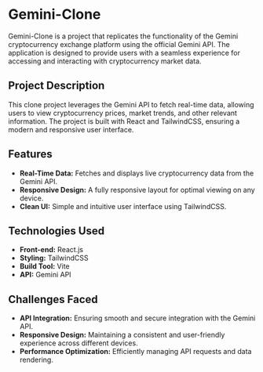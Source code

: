 # Gemini-Clone

Gemini-Clone is a project that replicates the functionality of the Gemini cryptocurrency exchange platform using the official Gemini API. The application is designed to provide users with a seamless experience for accessing and interacting with cryptocurrency market data.

## Project Description
This clone project leverages the Gemini API to fetch real-time data, allowing users to view cryptocurrency prices, market trends, and other relevant information. The project is built with React and TailwindCSS, ensuring a modern and responsive user interface.

## Features
* **Real-Time Data:** Fetches and displays live cryptocurrency data from the Gemini API.
* **Responsive Design:** A fully responsive layout for optimal viewing on any device.
* **Clean UI:** Simple and intuitive user interface using TailwindCSS.

## Technologies Used
* **Front-end:** React.js
* **Styling:** TailwindCSS
* **Build Tool:** Vite
* **API:** Gemini API

## Challenges Faced
* **API Integration:** Ensuring smooth and secure integration with the Gemini API.
* **Responsive Design:** Maintaining a consistent and user-friendly experience across different devices.
* **Performance Optimization:** Efficiently managing API requests and data rendering.

